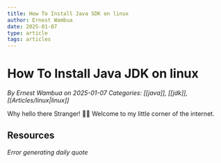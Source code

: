 ```yaml
---
title: How To Install Java SDK on linux
author: Ernest Wambua
date: 2025-01-07
type: article
tags: articles
---
```

# How To Install Java JDK on linux
_By Ernest Wambua on 2025-01-07_
_Categories: [[java]], [[jdk]], [[Articles/linux|linux]]_ 

Why hello there Stranger! 👋😀
Welcome to my little corner of the internet. 

## Resources


_Error generating daily quote_ 
